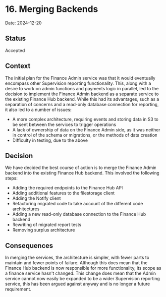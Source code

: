 # 16. Merging Backends

Date: 2024-12-20

## Status

Accepted

## Context

The initial plan for the Finance Admin service was that it would eventually encompass other Supervision reporting functionality.
This, along with a desire to work on admin functions and payments logic in parallel, led to the decision to implement the
Finance Admin backend as a separate service to the existing Finance Hub backend. While this had its advantages, such as
a separation of concerns and a read-only database connection for reporting, it also led to a number of issues:
* A more complex architecture, requiring events and storing data in S3 to be sent between the services to trigger operations
* A lack of ownership of data on the Finance Admin side, as it was neither in control of the schema or migrations, or the
  methods of data creation
* Difficulty in testing, due to the above

## Decision

We have decided the best course of action is to merge the Finance Admin backend into the existing Finance Hub backend. This
involved the following steps:
* Adding the required endpoints to the Finance Hub API
* Adding additional features to the filestorage client
* Adding the Notify client
* Refactoring migrated code to take account of the different code architectures
* Adding a new read-only database connection to the Finance Hub backend
* Rewriting of migrated report tests
* Removing surplus architecture

## Consequences

In merging the services, the architecture is simpler, with fewer parts to maintain and fewer points of failure. Although
this does mean that the Finance Hub backend is now responsible for more functionality, its scope as a finance service hasn't
changed. This change does mean that the Admin service cannot now easily be expanded to be a wider Supervision reporting 
service, this has been argued against anyway and is no longer a future requirement.